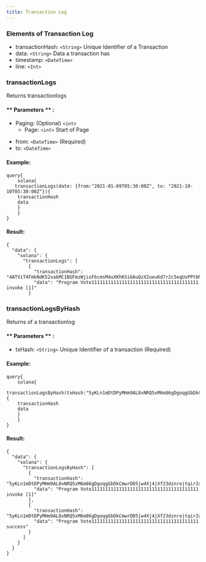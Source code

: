 ```yaml
---
title: Transaction Log
---
```


### Elements of Transaction Log
* transactionHash: `<String>` Unique Identifier of a Transaction
* data: `<String>` Data a transaction has
* timestamp: `<DateTime>`
* line: `<Int>`

### transactionLogs
Returns transactionlogs


#### ** Parameters ** : 
* Paging: (Optional) `<int>` 
  - Page: `<int>` Start of Page 
- from: `<DateTime>` (Required)
- to: `<DateTime>`


#### Example:
```
query{
	solana{
   transactionLogs(date: {from:"2021-01-09T05:30:00Z", to: "2021-10-10T05:30:00Z"}){
    transactionHash
    data
  	}
	}
}

```

#### Result:
```
{
  "data": {
    "solana": {
      "transactionLogs": [
        {
          "transactionHash": "4ATViT4FmkNdK52vakMC1BGFmzWjioF6cmsM4uXKhKSi6AuQzX2ueuKd7r2c5eqUxPPtbNCwJnH6nhAhLsj955YF",
          "data": "Program Vote111111111111111111111111111111111111111 invoke [1]"
        }
```

### transactionLogsByHash
Returns of a transactionlog


#### ** Parameters ** : 
* txHash: `<String>` Unique Identifier of a transaction (Required)


#### Example:
```
query{
	solana{
   transactionLogsByHash(txHash:"5yKLn1mDtDPyMHm9AL8xNRQ5xM6m86gDgoqgGbDkCmwrDD5jw4Xj4jXf23dznrojtqir2xoBmxANd8rWAtvpzNSp"){
    transactionHash
    data
  	}
	}
}
```

#### Result:
```
{
  "data": {
    "solana": {
      "transactionLogsByHash": [
        {
          "transactionHash": "5yKLn1mDtDPyMHm9AL8xNRQ5xM6m86gDgoqgGbDkCmwrDD5jw4Xj4jXf23dznrojtqir2xoBmxANd8rWAtvpzNSp",
          "data": "Program Vote111111111111111111111111111111111111111 invoke [1]"
        },
        {
          "transactionHash": "5yKLn1mDtDPyMHm9AL8xNRQ5xM6m86gDgoqgGbDkCmwrDD5jw4Xj4jXf23dznrojtqir2xoBmxANd8rWAtvpzNSp",
          "data": "Program Vote111111111111111111111111111111111111111 success"
        }
      ]
    }
  }
}
```